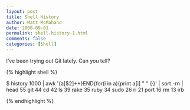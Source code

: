 ```yaml
---
layout: post
title: Shell History
author: Matt McMahand
date: 2008-09-01
permalink: shell-history-1.html
comments: false
categories: [Shell]
---
```


I’ve been trying out Git lately. Can you tell?

{% highlight shell %}

$ history 1000 | awk '{a[$2]++}END{for(i in a){print a[i] " " i}}' | sort -rn | head
55 git
44 cd
42 ls
39 rake
35 ruby
34 sudo
26 ri
21 port
16 rm
13 irb

{% endhighlight %}